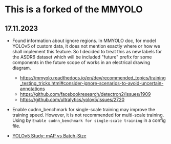 # This is a forked of the MMYOLO

## 17.11.2023

- Found information about ignore regions. In MMYOLO doc, for model YOLOv5 of custom data, it does not mention exactly where or how we shall implement this feature. So I decided to treat this as new labels for the ASDR6 dataset which will be included "future" prefix for some components in the future scope of works in an electrical drawing diagram.
  - https://mmyolo.readthedocs.io/en/dev/recommended_topics/training_testing_tricks.html#consider-ignore-scenarios-to-avoid-uncertain-annotations
  - https://github.com/facebookresearch/detectron2/issues/1909
  - https://github.com/ultralytics/yolov5/issues/2720
- Enable cudnn_benchmark for single-scale training may improve the training speed. However, it is not recommended for multi-scale training. Using by `Enable cudnn_benchmark for single-scale training` in a config file.

- [YOLOv5 Study: mAP vs Batch-Size](https://github.com/ultralytics/yolov5/discussions/2452)
